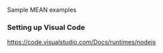 Sample MEAN examples

### Setting up Visual Code

https://code.visualstudio.com/Docs/runtimes/nodejs
